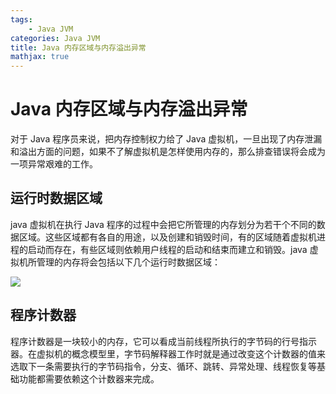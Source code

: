 ```yaml
---
tags:
	- Java JVM
categories: Java JVM
title: Java 内存区域与内存溢出异常
mathjax: true
---
```

# Java 内存区域与内存溢出异常

对于 Java 程序员来说，把内存控制权力给了 Java 虚拟机，一旦出现了内存泄漏和溢出方面的问题，如果不了解虚拟机是怎样使用内存的，那么排查错误将会成为一项异常艰难的工作。

<!--more-->

## 运行时数据区域

java 虚拟机在执行 Java 程序的过程中会把它所管理的内存划分为若干个不同的数据区域。这些区域都有各自的用途，以及创建和销毁时间，有的区域随着虚拟机进程的启动而存在，有些区域则依赖用户线程的启动和结束而建立和销毁。java 虚拟机所管理的内存将会包括以下几个运行时数据区域：



![](http://blogimg.nos-eastchina1.126.net/shenwf20190409105825-592554.jpg)

## 程序计数器

程序计数器是一块较小的内存，它可以看成当前线程所执行的字节码的行号指示器。在虚拟机的概念模型里，字节码解释器工作时就是通过改变这个计数器的值来选取下一条需要执行的字节码指令，分支、循环、跳转、异常处理、线程恢复等基础功能都需要依赖这个计数器来完成。

